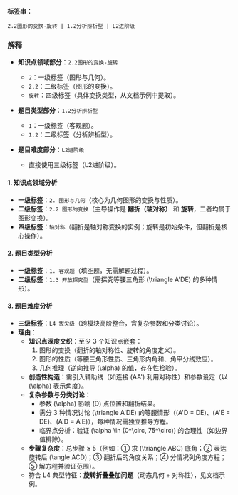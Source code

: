 **标签串：**  

`2.2图形的变换-旋转 | 1.2分析辨析型 | L2进阶级`

### 解释

- **知识点领域部分**：`2.2图形的变换-旋转`
  
  - `2`：一级标签（图形与几何）。  
  - `2.2`：二级标签（图形的变换）。  
  - `旋转`：四级标签（具体变换类型，从文档示例中提取）。  
- **题目类型部分**：`1.2分析辨析型`  
  - `1`：一级标签（客观题）。  
  - `1.2`：二级标签（分析辨析型）。  
- **题目难度部分**：`L2进阶级`  
  - 直接使用三级标签（L2进阶级）。

#### **1. 知识点领域分析**

- **一级标签**：`2. 图形与几何`（核心为几何图形的变换与性质）。
- **二级标签**：`2.2 图形的变换`（主导操作是 **翻折（轴对称）** 和 **旋转**，二者均属于图形变换）。
- **四级标签**：`轴对称`（翻折是轴对称变换的实例；旋转是初始条件，但翻折是核心操作）。

#### **2. 题目类型分析**

- **一级标签**：`1. 客观题`（填空题，无需解题过程）。
- **二级标签**：`1.3 开放探究型`（需探究等腰三角形 \(\triangle A'DE\) 的多种情形）。

#### **3. 题目难度分析**

- **三级标签**：`L4 拔尖级`（跨模块高阶整合，含复杂参数和分类讨论）。
- **理由**：
  - **知识点深度交织**：至少 3 个知识点嵌套：
    1. 图形的变换（翻折的轴对称性、旋转的角度定义）。
    2. 图形的性质（等腰三角形性质、三角形内角和、角平分线效应）。
    3. 几何推理（逆向推导 \(\alpha\) 的值，存在性检验）。
  - **创造性构造**：需引入辅助线（如连接 \(AA'\) 利用对称性）和参数设定（以 \(\alpha\) 表示角度）。
  - **复杂参数与分类讨论**：
    - 参数 \(\alpha\) 影响 \(D\) 点位置和翻折结果。
    - 需分 3 种情况讨论 \(\triangle A'DE\) 的等腰情形（\(A'D = DE\)、\(A'E = DE\)、\(A'D = A'E\)），每种情况需独立推导方程。
    - 临界点分析：验证 \(\alpha \in (0^\circ, 75^\circ)\) 的合理性（如边界值排除）。
  - **步骤复杂度**：总步骤 ≥ 5（例如：① 求 \(\triangle ABC\) 底角；② 表达旋转后 \(\angle ACD\)；③ 翻折后的角度关系；④ 分情况列角度方程；⑤ 解方程并验证范围）。
  - 符合 L4 典型特征：**旋转折叠叠加问题**（动态几何 + 对称性），见文档示例。